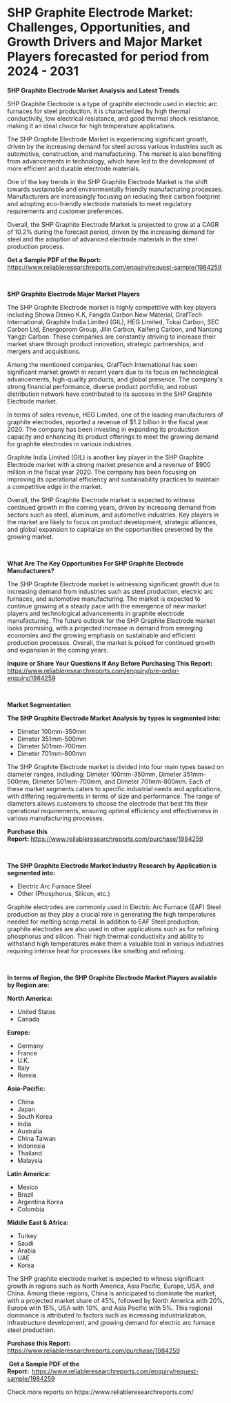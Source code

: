 <p><h1>SHP Graphite Electrode Market: Challenges, Opportunities, and Growth Drivers and Major Market Players forecasted for period from 2024 - 2031</h1></p><p><strong>SHP Graphite Electrode Market Analysis and Latest Trends</strong></p>
<p><p>SHP Graphite Electrode is a type of graphite electrode used in electric arc furnaces for steel production. It is characterized by high thermal conductivity, low electrical resistance, and good thermal shock resistance, making it an ideal choice for high temperature applications.</p><p>The SHP Graphite Electrode Market is experiencing significant growth, driven by the increasing demand for steel across various industries such as automotive, construction, and manufacturing. The market is also benefiting from advancements in technology, which have led to the development of more efficient and durable electrode materials.</p><p>One of the key trends in the SHP Graphite Electrode Market is the shift towards sustainable and environmentally friendly manufacturing processes. Manufacturers are increasingly focusing on reducing their carbon footprint and adopting eco-friendly electrode materials to meet regulatory requirements and customer preferences.</p><p>Overall, the SHP Graphite Electrode Market is projected to grow at a CAGR of 10.2% during the forecast period, driven by the increasing demand for steel and the adoption of advanced electrode materials in the steel production process.</p></p>
<p><strong>Get a Sample PDF of the Report:&nbsp;</strong> <a href="https://www.reliableresearchreports.com/enquiry/request-sample/1984259">https://www.reliableresearchreports.com/enquiry/request-sample/1984259</a></p>
<p>&nbsp;</p>
<p><strong>SHP Graphite Electrode Major Market Players</strong></p>
<p><p>The SHP Graphite Electrode market is highly competitive with key players including Showa Denko K.K, Fangda Carbon New Material, GrafTech International, Graphite India Limited (GIL), HEG Limited, Tokai Carbon, SEC Carbon Ltd, Energoprom Group, Jilin Carbon, Kaifeng Carbon, and Nantong Yangzi Carbon. These companies are constantly striving to increase their market share through product innovation, strategic partnerships, and mergers and acquisitions.</p><p>Among the mentioned companies, GrafTech International has seen significant market growth in recent years due to its focus on technological advancements, high-quality products, and global presence. The company's strong financial performance, diverse product portfolio, and robust distribution network have contributed to its success in the SHP Graphite Electrode market.</p><p>In terms of sales revenue, HEG Limited, one of the leading manufacturers of graphite electrodes, reported a revenue of $1.2 billion in the fiscal year 2020. The company has been investing in expanding its production capacity and enhancing its product offerings to meet the growing demand for graphite electrodes in various industries.</p><p>Graphite India Limited (GIL) is another key player in the SHP Graphite Electrode market with a strong market presence and a revenue of $900 million in the fiscal year 2020. The company has been focusing on improving its operational efficiency and sustainability practices to maintain a competitive edge in the market.</p><p>Overall, the SHP Graphite Electrode market is expected to witness continued growth in the coming years, driven by increasing demand from sectors such as steel, aluminum, and automotive industries. Key players in the market are likely to focus on product development, strategic alliances, and global expansion to capitalize on the opportunities presented by the growing market.</p></p>
<p>&nbsp;</p>
<p><strong>What Are The Key Opportunities For SHP Graphite Electrode Manufacturers?</strong></p>
<p><p>The SHP Graphite Electrode market is witnessing significant growth due to increasing demand from industries such as steel production, electric arc furnaces, and automotive manufacturing. The market is expected to continue growing at a steady pace with the emergence of new market players and technological advancements in graphite electrode manufacturing. The future outlook for the SHP Graphite Electrode market looks promising, with a projected increase in demand from emerging economies and the growing emphasis on sustainable and efficient production processes. Overall, the market is poised for continued growth and expansion in the coming years.</p></p>
<p><strong>Inquire or Share Your Questions If Any Before Purchasing This Report:</strong> <a href="https://www.reliableresearchreports.com/enquiry/pre-order-enquiry/1984259">https://www.reliableresearchreports.com/enquiry/pre-order-enquiry/1984259</a></p>
<p>&nbsp;</p>
<p><strong>Market Segmentation</strong></p>
<p><strong>The SHP Graphite Electrode Market Analysis by types is segmented into:</strong></p>
<p><ul><li>Dimeter 100mm-350mm</li><li>Dimeter 351mm-500mm</li><li>Dimeter 501mm-700mm</li><li>Dimeter 701mm-800mm</li></ul></p>
<p><p>The SHP Graphite Electrode market is divided into four main types based on diameter ranges, including: Dimeter 100mm-350mm, Dimeter 351mm-500mm, Dimeter 501mm-700mm, and Dimeter 701mm-800mm. Each of these market segments caters to specific industrial needs and applications, with differing requirements in terms of size and performance. The range of diameters allows customers to choose the electrode that best fits their operational requirements, ensuring optimal efficiency and effectiveness in various manufacturing processes.</p></p>
<p><strong>Purchase this Report:&nbsp;</strong><a href="https://www.reliableresearchreports.com/purchase/1984259">https://www.reliableresearchreports.com/purchase/1984259</a></p>
<p>&nbsp;</p>
<p><strong>The SHP Graphite Electrode Market Industry Research by Application is segmented into:</strong></p>
<p><ul><li>Electric Arc Furnace Steel</li><li>Other (Phosphorus, Silicon, etc.)</li></ul></p>
<p><p>Graphite electrodes are commonly used in Electric Arc Furnace (EAF) Steel production as they play a crucial role in generating the high temperatures needed for melting scrap metal. In addition to EAF Steel production, graphite electrodes are also used in other applications such as for refining phosphorus and silicon. Their high thermal conductivity and ability to withstand high temperatures make them a valuable tool in various industries requiring intense heat for processes like smelting and refining.</p></p>
<p>&nbsp;</p>
<p><strong>In terms of Region, the SHP Graphite Electrode Market Players available by Region are:</strong></p>
<p>
    <p> <strong> North America: </strong>
        <ul>
            <li>United States</li>
            <li>Canada</li>
        </ul>
        </p> 
    <p> <strong> Europe: </strong>
        <ul>
            <li>Germany</li>
            <li>France</li>
            <li>U.K.</li>
            <li>Italy</li>
            <li>Russia</li>
        </ul>
        </p> 
    <p> <strong> Asia-Pacific: </strong>
        <ul>
            <li>China</li>
            <li>Japan</li>
            <li>South Korea</li>
            <li>India</li>
            <li>Australia</li>
            <li>China Taiwan</li>
            <li>Indonesia</li>
            <li>Thailand</li>
            <li>Malaysia</li>
        </ul>
        </p> 
    <p> <strong> Latin America: </strong>
        <ul>
            <li>Mexico</li>
            <li>Brazil</li>
            <li>Argentina Korea</li>
            <li>Colombia</li>
        </ul>
        </p> 
    <p> <strong> Middle East & Africa: </strong>
        <ul>
            <li>Turkey</li>
            <li>Saudi</li>
            <li>Arabia</li>
            <li>UAE</li>
            <li>Korea</li>
        </ul>
    </p>
    </p>
<p><p>The SHP graphite electrode market is expected to witness significant growth in regions such as North America, Asia Pacific, Europe, USA, and China. Among these regions, China is anticipated to dominate the market, with a projected market share of 45%, followed by North America with 20%, Europe with 15%, USA with 10%, and Asia Pacific with 5%. This regional dominance is attributed to factors such as increasing industrialization, infrastructure development, and growing demand for electric arc furnace steel production.</p></p>
<p><strong>Purchase this Report: </strong><a href="https://www.reliableresearchreports.com/purchase/1984259">https://www.reliableresearchreports.com/purchase/1984259</a></p>
<p>&nbsp;<strong>Get a Sample PDF of the Report:&nbsp;&nbsp;</strong><a href="https://www.reliableresearchreports.com/enquiry/request-sample/1984259">https://www.reliableresearchreports.com/enquiry/request-sample/1984259</a></p>
<p><strong></strong></p>
<p>Check more reports on https://www.reliableresearchreports.com/</p>
